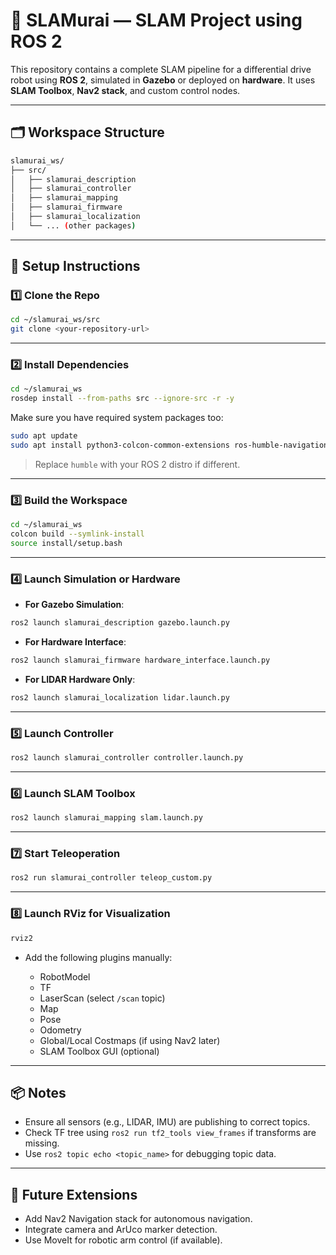 # 🧽 SLAMurai — SLAM Project using ROS 2

This repository contains a complete SLAM pipeline for a differential drive robot using **ROS 2**, simulated in **Gazebo** or deployed on **hardware**. It uses **SLAM Toolbox**, **Nav2 stack**, and custom control nodes.

---

## 🗂️ Workspace Structure

```bash
slamurai_ws/
├── src/
│   ├── slamurai_description
│   ├── slamurai_controller
│   ├── slamurai_mapping
│   ├── slamurai_firmware
│   ├── slamurai_localization
│   └── ... (other packages)
```

---

## 🚀 Setup Instructions

### 1️⃣ Clone the Repo

```bash
cd ~/slamurai_ws/src
git clone <your-repository-url>
```

---

### 2️⃣ Install Dependencies

```bash
cd ~/slamurai_ws
rosdep install --from-paths src --ignore-src -r -y
```

Make sure you have required system packages too:

```bash
sudo apt update
sudo apt install python3-colcon-common-extensions ros-humble-navigation2 ros-humble-slam-toolbox
```

> Replace `humble` with your ROS 2 distro if different.

---

### 3️⃣ Build the Workspace

```bash
cd ~/slamurai_ws
colcon build --symlink-install
source install/setup.bash
```

---

### 4️⃣ Launch Simulation or Hardware

* **For Gazebo Simulation**:

```bash
ros2 launch slamurai_description gazebo.launch.py
```

* **For Hardware Interface**:

```bash
ros2 launch slamurai_firmware hardware_interface.launch.py
```

* **For LIDAR Hardware Only**:

```bash
ros2 launch slamurai_localization lidar.launch.py
```

---

### 5️⃣ Launch Controller

```bash
ros2 launch slamurai_controller controller.launch.py
```

---

### 6️⃣ Launch SLAM Toolbox

```bash
ros2 launch slamurai_mapping slam.launch.py
```

---

### 7️⃣ Start Teleoperation

```bash
ros2 run slamurai_controller teleop_custom.py
```

---

### 8️⃣ Launch RViz for Visualization

```bash
rviz2
```

* Add the following plugins manually:

  * RobotModel
  * TF
  * LaserScan (select `/scan` topic)
  * Map
  * Pose
  * Odometry
  * Global/Local Costmaps (if using Nav2 later)
  * SLAM Toolbox GUI (optional)

---

## 📦 Notes

* Ensure all sensors (e.g., LIDAR, IMU) are publishing to correct topics.
* Check TF tree using `ros2 run tf2_tools view_frames` if transforms are missing.
* Use `ros2 topic echo <topic_name>` for debugging topic data.

---

## 🤖 Future Extensions

* Add Nav2 Navigation stack for autonomous navigation.
* Integrate camera and ArUco marker detection.
* Use MoveIt for robotic arm control (if available).
